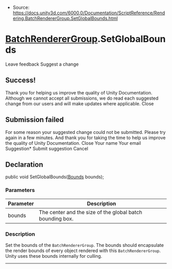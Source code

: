 * Source: https://docs.unity3d.com/6000.0/Documentation/ScriptReference/Rendering.BatchRendererGroup.SetGlobalBounds.html

#  [BatchRendererGroup](https://docs.unity3d.com/6000.0/Documentation/ScriptReference/Rendering.BatchRendererGroup.html).SetGlobalBounds
Leave feedback
Suggest a change
## Success!
Thank you for helping us improve the quality of Unity Documentation. Although we cannot accept all submissions, we do read each suggested change from our users and will make updates where applicable.
Close
## Submission failed
For some reason your suggested change could not be submitted. Please <a>try again</a> in a few minutes. And thank you for taking the time to help us improve the quality of Unity Documentation.
Close
Your name Your email Suggestion* Submit suggestion
Cancel
## Declaration
public void SetGlobalBounds([Bounds](https://docs.unity3d.com/6000.0/Documentation/ScriptReference/Bounds.html) bounds); 
### Parameters
Parameter | Description  
---|---  
bounds | The center and the size of the global batch bounding box.  
### Description
Set the bounds of the `BatchRendererGroup`. The bounds should encapsulate the render bounds of every object rendered with this `BatchRendererGroup`. Unity uses these bounds internally for culling.
* * *
